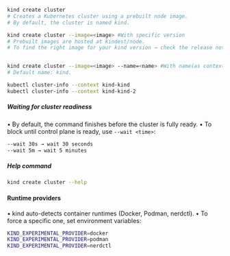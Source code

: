 ```bash
kind create cluster 
# Creates a Kubernetes cluster using a prebuilt node image.
# By default, the cluster is named kind.

kind create cluster --image=<image> #With specific version
# Prebuilt images are hosted at kindest/node.
# To find the right image for your kind version → check the release notes (kind version shows your version).


kind create cluster --image=<image> --name=<name> #With name(as context)
# Default name: kind.

kubectl cluster-info --context kind-kind
kubectl cluster-info --context kind-kind-2

```

##### Waiting for cluster readiness
• By default, the command finishes before the cluster is fully ready.
• To block until control plane is ready, use `--wait <time>`:
```bash
--wait 30s → wait 30 seconds
--wait 5m → wait 5 minutes
```

##### Help command
```bash
kind create cluster --help
```

#### Runtime providers
• kind auto-detects container runtimes (Docker, Podman, nerdctl).
• To force a specific one, set environment variables:
```bash
KIND_EXPERIMENTAL_PROVIDER=docker
KIND_EXPERIMENTAL_PROVIDER=podman
KIND_EXPERIMENTAL_PROVIDER=nerdctl
```


